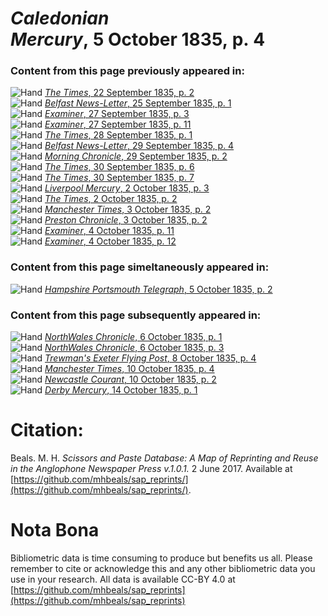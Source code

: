 # *Caledonian Mercury*, 5 October 1835, p. 4  
  
### Content from this page previously appeared in:  
![Hand](http://scissorsandpaste.net/wp-content/uploads/2017/06/smallhandpointer.png) [*The Times*, 22 September 1835, p. 2](https://mhbeals.github.io/sap_html/The-Times/The-Times-22-September-1835-p-2)  
![Hand](http://scissorsandpaste.net/wp-content/uploads/2017/06/smallhandpointer.png) [*Belfast News-Letter*, 25 September 1835, p. 1](https://mhbeals.github.io/sap_html/Belfast-News-Letter/Belfast-News-Letter-25-September-1835-p-1)  
![Hand](http://scissorsandpaste.net/wp-content/uploads/2017/06/smallhandpointer.png) [*Examiner*, 27 September 1835, p. 3](https://mhbeals.github.io/sap_html/Examiner/Examiner-27-September-1835-p-3)  
![Hand](http://scissorsandpaste.net/wp-content/uploads/2017/06/smallhandpointer.png) [*Examiner*, 27 September 1835, p. 11](https://mhbeals.github.io/sap_html/Examiner/Examiner-27-September-1835-p-11)  
![Hand](http://scissorsandpaste.net/wp-content/uploads/2017/06/smallhandpointer.png) [*The Times*, 28 September 1835, p. 1](https://mhbeals.github.io/sap_html/The-Times/The-Times-28-September-1835-p-1)  
![Hand](http://scissorsandpaste.net/wp-content/uploads/2017/06/smallhandpointer.png) [*Belfast News-Letter*, 29 September 1835, p. 4](https://mhbeals.github.io/sap_html/Belfast-News-Letter/Belfast-News-Letter-29-September-1835-p-4)  
![Hand](http://scissorsandpaste.net/wp-content/uploads/2017/06/smallhandpointer.png) [*Morning Chronicle*, 29 September 1835, p. 2](https://mhbeals.github.io/sap_html/Morning-Chronicle/Morning-Chronicle-29-September-1835-p-2)  
![Hand](http://scissorsandpaste.net/wp-content/uploads/2017/06/smallhandpointer.png) [*The Times*, 30 September 1835, p. 6](https://mhbeals.github.io/sap_html/The-Times/The-Times-30-September-1835-p-6)  
![Hand](http://scissorsandpaste.net/wp-content/uploads/2017/06/smallhandpointer.png) [*The Times*, 30 September 1835, p. 7](https://mhbeals.github.io/sap_html/The-Times/The-Times-30-September-1835-p-7)  
![Hand](http://scissorsandpaste.net/wp-content/uploads/2017/06/smallhandpointer.png) [*Liverpool Mercury*, 2 October 1835, p. 3](https://mhbeals.github.io/sap_html/Liverpool-Mercury/Liverpool-Mercury-2-October-1835-p-3)  
![Hand](http://scissorsandpaste.net/wp-content/uploads/2017/06/smallhandpointer.png) [*The Times*, 2 October 1835, p. 2](https://mhbeals.github.io/sap_html/The-Times/The-Times-2-October-1835-p-2)  
![Hand](http://scissorsandpaste.net/wp-content/uploads/2017/06/smallhandpointer.png) [*Manchester Times*, 3 October 1835, p. 2](https://mhbeals.github.io/sap_html/Manchester-Times/Manchester-Times-3-October-1835-p-2)  
![Hand](http://scissorsandpaste.net/wp-content/uploads/2017/06/smallhandpointer.png) [*Preston Chronicle*, 3 October 1835, p. 2](https://mhbeals.github.io/sap_html/Preston-Chronicle/Preston-Chronicle-3-October-1835-p-2)  
![Hand](http://scissorsandpaste.net/wp-content/uploads/2017/06/smallhandpointer.png) [*Examiner*, 4 October 1835, p. 11](https://mhbeals.github.io/sap_html/Examiner/Examiner-4-October-1835-p-11)  
![Hand](http://scissorsandpaste.net/wp-content/uploads/2017/06/smallhandpointer.png) [*Examiner*, 4 October 1835, p. 12](https://mhbeals.github.io/sap_html/Examiner/Examiner-4-October-1835-p-12)  
  
### Content from this page simeltaneously appeared in:  
![Hand](http://scissorsandpaste.net/wp-content/uploads/2017/06/smallhandpointer.png) [*Hampshire Portsmouth Telegraph*, 5 October 1835, p. 2](https://mhbeals.github.io/sap_html/Hampshire-Portsmouth-Telegraph/Hampshire-Portsmouth-Telegraph-5-October-1835-p-2)  
  
### Content from this page subsequently appeared in:  
![Hand](http://scissorsandpaste.net/wp-content/uploads/2017/06/smallhandpointer.png) [*NorthWales Chronicle*, 6 October 1835, p. 1](https://mhbeals.github.io/sap_html/NorthWales-Chronicle/NorthWales-Chronicle-6-October-1835-p-1)  
![Hand](http://scissorsandpaste.net/wp-content/uploads/2017/06/smallhandpointer.png) [*NorthWales Chronicle*, 6 October 1835, p. 3](https://mhbeals.github.io/sap_html/NorthWales-Chronicle/NorthWales-Chronicle-6-October-1835-p-3)  
![Hand](http://scissorsandpaste.net/wp-content/uploads/2017/06/smallhandpointer.png) [*Trewman's Exeter Flying Post*, 8 October 1835, p. 4](https://mhbeals.github.io/sap_html/Trewman's-Exeter-Flying-Post/Trewman's-Exeter-Flying-Post-8-October-1835-p-4)  
![Hand](http://scissorsandpaste.net/wp-content/uploads/2017/06/smallhandpointer.png) [*Manchester Times*, 10 October 1835, p. 4](https://mhbeals.github.io/sap_html/Manchester-Times/Manchester-Times-10-October-1835-p-4)  
![Hand](http://scissorsandpaste.net/wp-content/uploads/2017/06/smallhandpointer.png) [*Newcastle Courant*, 10 October 1835, p. 2](https://mhbeals.github.io/sap_html/Newcastle-Courant/Newcastle-Courant-10-October-1835-p-2)  
![Hand](http://scissorsandpaste.net/wp-content/uploads/2017/06/smallhandpointer.png) [*Derby Mercury*, 14 October 1835, p. 1](https://mhbeals.github.io/sap_html/Derby-Mercury/Derby-Mercury-14-October-1835-p-1)  


# Citation: 

Beals. M. H. *Scissors and Paste Database: A Map of Reprinting and Reuse in the Anglophone Newspaper Press v.1.0.1.* 2 June 2017. Available at [https://github.com/mhbeals/sap_reprints/](https://github.com/mhbeals/sap_reprints/). 

# Nota Bona

Bibliometric data is time consuming to produce but benefits us all. Please remember to cite or acknowledge this and any other bibliometric data you use in your research. All data is available CC-BY 4.0 at [https://github.com/mhbeals/sap_reprints](https://github.com/mhbeals/sap_reprints)